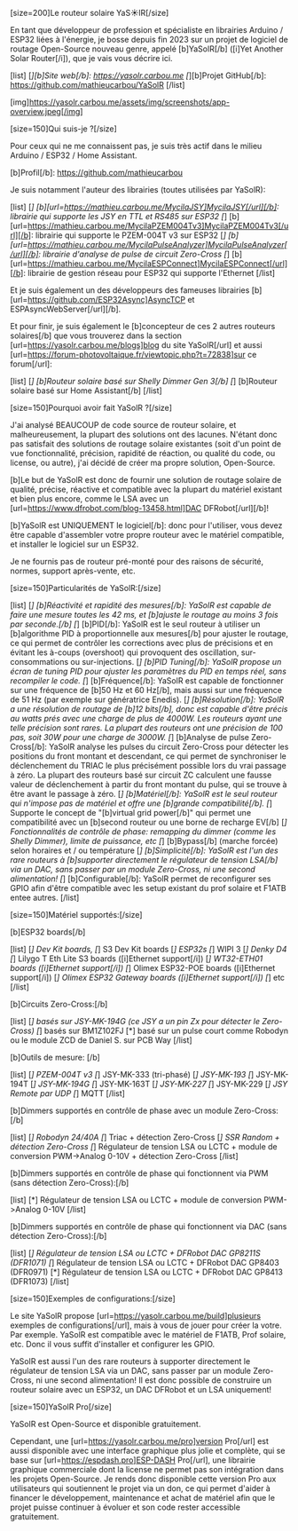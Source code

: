 [size=200]Le routeur solaire YaS☀️lR[/size]

En tant que développeur de profession et spécialiste en librairies Arduino / ESP32 liées à l'énergie, je bosse depuis fin 2023 sur un projet de logiciel de routage Open-Source nouveau genre, appelé [b]YaSolR[/b] ([i]Yet Another Solar Router[/i]), que je vais vous décrire ici.

[list]
[*][b]Site web[/b]: https://yasolr.carbou.me
[*][b]Projet GitHub[/b]: https://github.com/mathieucarbou/YaSolR
[/list]

[img]https://yasolr.carbou.me/assets/img/screenshots/app-overview.jpeg[/img]

[size=150]Qui suis-je ?[/size]

Pour ceux qui ne me connaissent pas, je suis très actif dans le milieu Arduino / ESP32 / Home Assistant.

[b]Profil[/b]: https://github.com/mathieucarbou

Je suis notamment l'auteur des librairies (toutes utilisées par YaSolR):

[list]
[*] [b][url=https://mathieu.carbou.me/MycilaJSY]MycilaJSY[/url][/b]: librairie qui supporte les JSY en TTL et RS485 sur ESP32
[*] [b][url=https://mathieu.carbou.me/MycilaPZEM004Tv3]MycilaPZEM004Tv3[/url][/b]: librairie qui supporte le PZEM-004T v3 sur ESP32
[*] [b][url=https://mathieu.carbou.me/MycilaPulseAnalyzer]MycilaPulseAnalyzer[/url][/b]: librairie d'analyse de pulse de circuit Zero-Cross
[*] [b][url=https://mathieu.carbou.me/MycilaESPConnect]MycilaESPConnect[/url][/b]: librairie de gestion réseau pour ESP32 qui supporte l'Ethernet
[/list]

Et je suis également un des développeurs des fameuses librairies [b][url=https://github.com/ESP32Async]AsyncTCP et ESPAsyncWebServer[/url][/b].

Et pour finir, je suis également le [b]concepteur de ces 2 autres routeurs solaires[/b] que vous trouverez dans la section [url=https://yasolr.carbou.me/blogs]blog du site YaSolR[/url] et aussi [url=https://forum-photovoltaique.fr/viewtopic.php?t=72838]sur ce forum[/url]:

[list]
[*] [b]Routeur solaire basé sur Shelly Dimmer Gen 3[/b]
[*] [b]Routeur solaire basé sur Home Assistant[/b]
[/list]

[size=150]Pourquoi avoir fait YaSolR ?[/size]

J'ai analysé BEAUCOUP de code source de routeur solaire, et malheureusement, la plupart des solutions ont des lacunes. 
N'étant donc pas satisfait des solutions de routage solaire existantes (soit d'un point de vue fonctionnalité, précision, rapidité de réaction, ou qualité du code, ou license, ou autre), j'ai décidé de créer ma propre solution, Open-Source.

[b]Le but de YaSolR est donc de fournir une solution de routage solaire de qualité, précise, réactive et compatible avec la plupart du matériel existant et bien plus encore, comme le LSA avec un [url=https://www.dfrobot.com/blog-13458.html]DAC DFRobot[/url][/b]!

[b]YaSolR est UNIQUEMENT le logiciel[/b]: donc pour l'utiliser, vous devez être capable d'assembler votre propre routeur avec le matériel compatible, et installer le logiciel sur un ESP32.

Je ne fournis pas de routeur pré-monté pour des raisons de sécurité, normes, support après-vente, etc.

[size=150]Particularités de YaSolR:[/size]

[list]
[*] [b]Réactivité et rapidité des mesures[/b]: YaSolR est capable de faire une mesure toutes les 42 ms, et [b]ajuste le routage au moins 3 fois par seconde.[/b]
[*] [b]PID[/b]: YaSolR est le seul routeur à utiliser un [b]algorithme PID à proportionnelle aux mesures[/b] pour ajuster le routage, ce qui permet de contrôler les corrections avec plus de précisions et en évitant les à-coups (overshoot) qui provoquent des oscillation, sur-consommations ou sur-injections.
[*] [b]PID Tuning[/b]: YaSolR propose un écran de tuning PID pour ajuster les paramètres du PID en temps réel, sans recompiler le code.
[*] [b]Fréquence[/b]: YaSolR est capable de fonctionner sur une fréquence de [b]50 Hz et 60 Hz[/b], mais aussi sur une fréquence de 51 Hz (par exemple sur génératrice Enedis).
[*] [b]Résolution[/b]: YaSolR a une résolution de routage de [b]12 bits[/b], donc est capable d'être précis au watts prés avec une charge de plus de 4000W. Les routeurs ayant une telle précision sont rares. La plupart des routeurs ont une précision de 100 pas, soit 30W pour une charge de 3000W.
[*] [b]Analyse de pulse Zero-Cross[/b]: YaSolR analyse les pulses du circuit Zero-Cross pour détecter les positions du front montant et descendant, ce qui permet de synchroniser le déclenchement du TRIAC le plus précisément possible lors du vrai passage à zéro. La plupart des routeurs basé sur circuit ZC calculent une fausse valeur de déclenchement à partir du front montant du pulse, qui se trouve à être avant le passage à zéro.
[*] [b]Matériel[/b]: YaSolR est le seul routeur qui n'impose pas de matériel et offre une [b]grande compatibilité[/b].
[*] Supporte le concept de "[b]virtual grid power[/b]" qui permet une compatibilité avec un [b]second routeur ou une borne de recharge EV[/b]
[*] Fonctionnalités de contrôle de phase: remapping du dimmer (comme les Shelly Dimmer), limite de puissance, etc
[*] [b]Bypass[/b] (marche forcée) selon horaires et / ou température
[*] [b]Simplicité[/b]: YaSolR est l'un des rare routeurs à [b]supporter directement le régulateur de tension LSA[/b] via un DAC, sans passer par un module Zero-Cross, ni une second alimentation!
[*] [b]Configurable[/b]: YaSolR permet de reconfigurer ses GPIO afin d'être compatible avec les setup existant du prof solaire et F1ATB entee autres.
[/list]

[size=150]Matériel supportés:[/size]

[b]ESP32 boards[/b]

[list]
[*] Dev Kit boards, 
[*] S3 Dev Kit boards
[*] ESP32s
[*] WIPI 3
[*] Denky D4
[*] Lilygo T Eth Lite S3 boards ([i]Ethernet support[/i])
[*] WT32-ETH01 boards ([i]Ethernet support[/i])
[*] Olimex ESP32-POE boards ([i]Ethernet support[/i])
[*] Olimex ESP32 Gateway boards ([i]Ethernet support[/i])
[*] etc
[/list]

[b]Circuits Zero-Cross:[/b]

[list]
[*] basés sur JSY-MK-194G (ce JSY a un pin Zx pour détecter le Zero-Cross)
[*] basés sur BM1Z102FJ
[*] basé sur un pulse court comme Robodyn ou le module ZCD de Daniel S. sur PCB Way
[/list]

[b]Outils de mesure: [/b]

[list]
[*] PZEM-004T v3
[*] JSY-MK-333 (tri-phasé)
[*] JSY-MK-193
[*] JSY-MK-194T
[*] JSY-MK-194G
[*] JSY-MK-163T
[*] JSY-MK-227
[*] JSY-MK-229
[*] JSY Remote par UDP
[*] MQTT
[/list]

[b]Dimmers supportés en contrôle de phase avec un module Zero-Cross:[/b]

[list]
[*] Robodyn 24/40A
[*] Triac + détection Zero-Cross
[*] SSR Random + détection Zero-Cross
[*] Régulateur de tension LSA ou LCTC + module de conversion PWM->Analog 0-10V + détection Zero-Cross
[/list]

[b]Dimmers supportés en contrôle de phase qui fonctionnent via PWM (sans détection Zero-Cross):[/b]

[list]
[*] Régulateur de tension LSA ou LCTC + module de conversion PWM->Analog 0-10V
[/list]

[b]Dimmers supportés en contrôle de phase qui fonctionnent via DAC (sans détection Zero-Cross):[/b]

[list]
[*] Régulateur de tension LSA ou LCTC + DFRobot DAC GP8211S (DFR1071)
[*] Régulateur de tension LSA ou LCTC + DFRobot DAC GP8403 (DFR0971)
[*] Régulateur de tension LSA ou LCTC + DFRobot DAC GP8413 (DFR1073)
[/list]

[size=150]Exemples de configurations:[/size]

Le site YaSolR propose [url=https://yasolr.carbou.me/build]plusieurs exemples de configurations[/url], mais à vous de jouer pour créer la votre.
Par exemple. YaSolR est compatible avec le matériel de F1ATB, Prof solaire, etc. Donc il vous suffit d'installer et configurer les GPIO.

YaSolR est aussi l'un des rare routeurs à supporter directement le régulateur de tension LSA via un DAC, sans passer par un module Zero-Cross, ni une second alimentation!
Il est donc possible de construire un routeur solaire avec un ESP32, un DAC DFRobot et un LSA uniquement!

[size=150]YaSolR Pro[/size]

YaSolR est Open-Source et disponible gratuitement.

Cependant, une [url=https://yasolr.carbou.me/pro]version Pro[/url] est aussi disponible avec une interface graphique plus jolie et complète, qui se base sur [url=https://espdash.pro]ESP-DASH Pro[/url], une librairie graphique commerciale dont la license ne permet pas son intégration dans les projets Open-Source.
Je rends donc disponible cette version Pro aux utilisateurs qui soutiennent le projet via un don, ce qui permet d'aider à financer le développement, maintenance et achat de matériel afin que le projet puisse continuer à évoluer et son code rester accessible gratuitement.